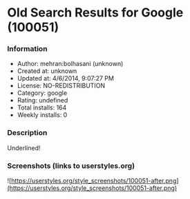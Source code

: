# Old Search Results for Google (100051)

### Information
- Author: mehran:bolhasani (unknown)
- Created at: unknown
- Updated at: 4/6/2014, 9:07:27 PM
- License: NO-REDISTRIBUTION
- Category: google
- Rating: undefined
- Total installs: 164
- Weekly installs: 0


### Description
Underlined!


### Screenshots (links to userstyles.org)
![https://userstyles.org/style_screenshots/100051-after.png](https://userstyles.org/style_screenshots/100051-after.png)


